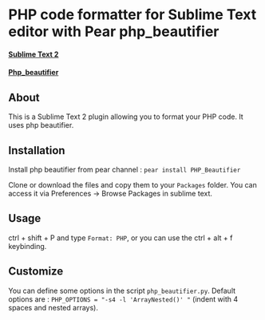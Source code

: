 # PHP code formatter for Sublime Text editor with Pear php_beautifier
#### [Sublime Text 2](http://www.sublimetext.com/2)
#### [Php_beautifier](http://pear.php.net/package/PHP_Beautifier)

## About
This is a Sublime Text 2 plugin allowing you to format your PHP code. 
It uses php beautifier.

## Installation
Install php beautifier from pear channel :
`pear install PHP_Beautifier`

Clone or download the files and copy them to your `Packages` folder. You can access it via Preferences -> Browse Packages in sublime text.

## Usage
ctrl + shift + P and type `Format: PHP`, or you can use the ctrl + alt + f keybinding.

## Customize
You can define some options in the script `php_beautifier.py`. 
Default options are : `PHP_OPTIONS = "-s4 -l 'ArrayNested()' "` (indent with 4 spaces and nested arrays).

